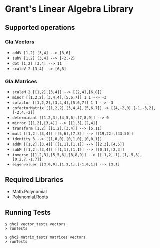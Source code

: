 # Grant's Linear Algebra Library

## Supported operations
### Gla.Vectors
- `addV [1,2] [3,4] --> [3,6]`
- `subV [1,2] [3,4] --> [-2,-2]`
- `dot [1,2] [3,4] --> 11`
- `scaleV 2 [3,4] --> [6,8]`

### Gla.Matrices
- `scaleM 2 [[1,2],[3,4]] --> [[2,4],[6,8]]`
- `minor [[1,2,2],[3,4,4],[5,6,7]] 1 1 --> -3`
- `cofactor [[1,2,2],[3,4,4],[5,6,7]] 1 1 --> -3`
- `cofactorMatrix [[1,2,2],[3,4,4],[5,6,7]] -> [[4,-2,0],[-1,-3,2],[-2,4,-2]]`
- `determinant [[1,2,3],[4,5,6],[7,8,9]] --> 0`
- `mirror [[1,2],[3,4]] --> [[1,3],[2,4]]`
- `transform [1,2] [[1,2],[3,4]] --> [5,11]`
- `mult [[1,2],[3,4]] [[5,6],[7,8]] --> [[19,22],[43,50]]`
- `identity 3 --> [[1,0,0],[0,1,0],[0,0,1]]`
- `addM [[1,2],[3,4]] [[1,1],[1,1]] --> [[2,3],[4,5]]`
- `subM [[1,2],[3,4]] [[1,1],[1,1]] --> [[0,1],[2,3]]`
- `inverse [[1,2,3],[5,5,6],[8,8,9]] --> [[-1,2,-1],[1,-5,3],[0,2.7,-1.7]]`
- `eigenvalues [[2,0,0],[1,2,1],[-1,0,1]] --> [2,1]`

## Required Libraries
- Math.Polynomial
- Polynomial.Roots

## Running Tests
```
$ ghci vector_tests vectors
> runTests

$ ghci matrix_tests matrices vectors
> runTests
```
